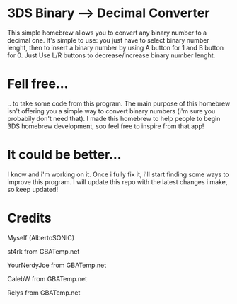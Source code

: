 3DS Binary --> Decimal Converter
==================

This simple homebrew allows you to convert any binary number to a decimal one. It's simple to use: 
you just have to select binary number lenght, then to insert a binary number by using A button for 1 and B button for 0. Just Use L/R buttons to decrease/increase binary number lenght.


Fell free...
==================
.. to take some code from this program. The main purpose of this homebrew isn't offering you a simple
way to convert binary numbers (i'm sure you probabily don't need that). I made this homebrew to help people 
to begin 3DS homebrew development, soo feel free to inspire from that app!


It could be better...
==================
I know and i'm working on it. Once i fully fix it, i'll start finding some ways to improve this program. 
I will update this repo with the latest changes i make, so keep updated! 


Credits
==================
Myself (AlbertoSONIC)

st4rk from GBATemp.net

YourNerdyJoe from GBATemp.net

CalebW from GBATemp.net

Relys from GBATemp.net
